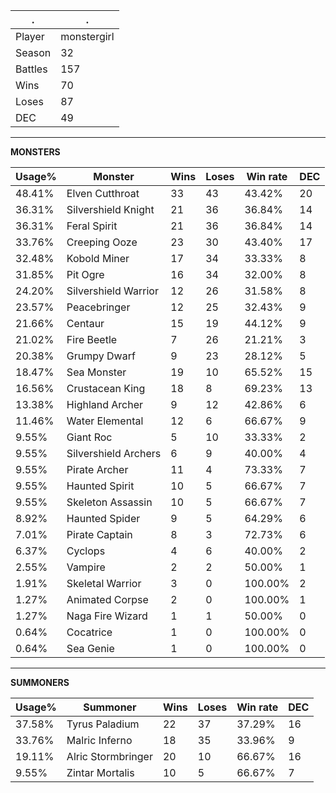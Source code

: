 .|.
|-|-
Player|monstergirl
Season|32
Battles|157
Wins|70
Loses|87
DEC|49

---
**MONSTERS**

Usage%|Monster|Wins|Loses|Win rate|DEC|
-|-|-|-|-|-|
48.41%|Elven Cutthroat|33|43|43.42%|20|
36.31%|Silvershield Knight|21|36|36.84%|14|
36.31%|Feral Spirit|21|36|36.84%|14|
33.76%|Creeping Ooze|23|30|43.40%|17|
32.48%|Kobold Miner|17|34|33.33%|8|
31.85%|Pit Ogre|16|34|32.00%|8|
24.20%|Silvershield Warrior|12|26|31.58%|8|
23.57%|Peacebringer|12|25|32.43%|9|
21.66%|Centaur|15|19|44.12%|9|
21.02%|Fire Beetle|7|26|21.21%|3|
20.38%|Grumpy Dwarf|9|23|28.12%|5|
18.47%|Sea Monster|19|10|65.52%|15|
16.56%|Crustacean King|18|8|69.23%|13|
13.38%|Highland Archer|9|12|42.86%|6|
11.46%|Water Elemental|12|6|66.67%|9|
9.55%|Giant Roc|5|10|33.33%|2|
9.55%|Silvershield Archers|6|9|40.00%|4|
9.55%|Pirate Archer|11|4|73.33%|7|
9.55%|Haunted Spirit|10|5|66.67%|7|
9.55%|Skeleton Assassin|10|5|66.67%|7|
8.92%|Haunted Spider|9|5|64.29%|6|
7.01%|Pirate Captain|8|3|72.73%|6|
6.37%|Cyclops|4|6|40.00%|2|
2.55%|Vampire|2|2|50.00%|1|
1.91%|Skeletal Warrior|3|0|100.00%|2|
1.27%|Animated Corpse|2|0|100.00%|1|
1.27%|Naga Fire Wizard|1|1|50.00%|0|
0.64%|Cocatrice|1|0|100.00%|0|
0.64%|Sea Genie|1|0|100.00%|0|

---
**SUMMONERS**

Usage%|Summoner|Wins|Loses|Win rate|DEC|
-|-|-|-|-|-|
37.58%|Tyrus Paladium|22|37|37.29%|16|
33.76%|Malric Inferno|18|35|33.96%|9|
19.11%|Alric Stormbringer|20|10|66.67%|16|
9.55%|Zintar Mortalis|10|5|66.67%|7|
